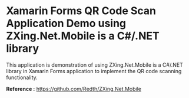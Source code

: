 # Xamarin Forms QR Code Scan Application Demo using ZXing.Net.Mobile is a C#/.NET library
This application is demonstration of using ZXing.Net.Mobile is a C#/.NET library in Xamarin Forms application to
implement the QR code scanning functionality.

**Reference :** https://github.com/Redth/ZXing.Net.Mobile
